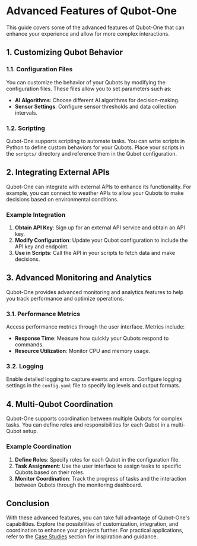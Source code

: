 # Advanced Features of Qubot-One

This guide covers some of the advanced features of Qubot-One that can enhance your experience and allow for more complex interactions.

## 1. Customizing Qubot Behavior

### 1.1. Configuration Files

You can customize the behavior of your Qubots by modifying the configuration files. These files allow you to set parameters such as:

- **AI Algorithms**: Choose different AI algorithms for decision-making.
- **Sensor Settings**: Configure sensor thresholds and data collection intervals.

### 1.2. Scripting

Qubot-One supports scripting to automate tasks. You can write scripts in Python to define custom behaviors for your Qubots. Place your scripts in the `scripts/` directory and reference them in the Qubot configuration.

## 2. Integrating External APIs

Qubot-One can integrate with external APIs to enhance its functionality. For example, you can connect to weather APIs to allow your Qubots to make decisions based on environmental conditions.

### Example Integration

1. **Obtain API Key**: Sign up for an external API service and obtain an API key.
2. **Modify Configuration**: Update your Qubot configuration to include the API key and endpoint.
3. **Use in Scripts**: Call the API in your scripts to fetch data and make decisions.

## 3. Advanced Monitoring and Analytics

Qubot-One provides advanced monitoring and analytics features to help you track performance and optimize operations.

### 3.1. Performance Metrics

Access performance metrics through the user interface. Metrics include:

- **Response Time**: Measure how quickly your Qubots respond to commands.
- **Resource Utilization**: Monitor CPU and memory usage.

### 3.2. Logging

Enable detailed logging to capture events and errors. Configure logging settings in the `config.yaml` file to specify log levels and output formats.

## 4. Multi-Qubot Coordination

Qubot-One supports coordination between multiple Qubots for complex tasks. You can define roles and responsibilities for each Qubot in a multi-Qubot setup.

### Example Coordination

1. **Define Roles**: Specify roles for each Qubot in the configuration file.
2. **Task Assignment**: Use the user interface to assign tasks to specific Qubots based on their roles.
3. **Monitor Coordination**: Track the progress of tasks and the interaction between Qubots through the monitoring dashboard.

## Conclusion

With these advanced features, you can take full advantage of Qubot-One's capabilities. Explore the possibilities of customization, integration, and coordination to enhance your projects further. For practical applications, refer to the [Case Studies](case_studies.md) section for inspiration and guidance.
